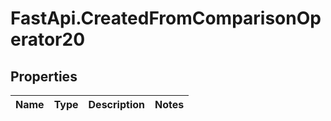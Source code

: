 # FastApi.CreatedFromComparisonOperator20

## Properties
Name | Type | Description | Notes
------------ | ------------- | ------------- | -------------
